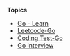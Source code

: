 

**Topics**
- [Go - Learn](articles/golang_learn)
- [Leetcode-Go](articles/go_leet)
- [Coding Test-Go](articles/go_coding_test)
- [Go interview](articles/interview_golang)
